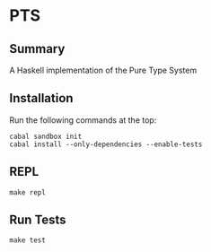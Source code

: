 # PTS

## Summary

A Haskell implementation of the Pure Type System


## Installation ##

Run the following commands at the top:

```
cabal sandbox init
cabal install --only-dependencies --enable-tests
```

## REPL

```
make repl
```


## Run Tests

```
make test
```
